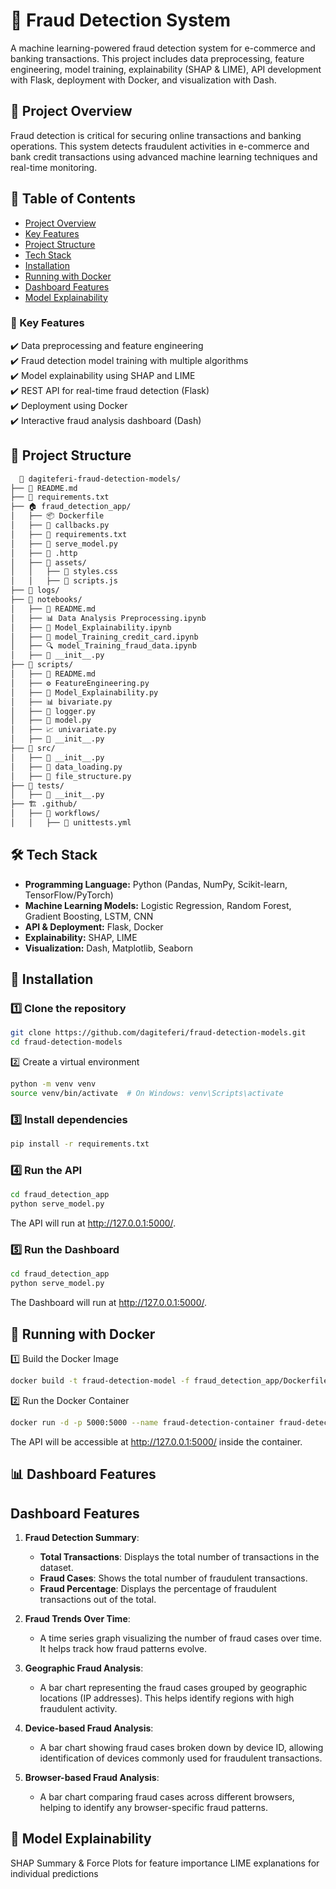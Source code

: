 # 🚀 Fraud Detection System  

A machine learning-powered fraud detection system for e-commerce and banking transactions. This project includes data preprocessing, feature engineering, model training, explainability (SHAP & LIME), API development with Flask, deployment with Docker, and visualization with Dash.  

## 📌 Project Overview  
Fraud detection is critical for securing online transactions and banking operations. This system detects fraudulent activities in e-commerce and bank credit transactions using advanced machine learning techniques and real-time monitoring.  

## 📑 Table of Contents  
- [Project Overview](#-project-overview)  
- [Key Features](#-key-features)  
- [Project Structure](#-project-structure)  
- [Tech Stack](#-tech-stack)  
- [Installation](#-installation)  
- [Running with Docker](#-running-with-docker)  
- [Dashboard Features](#-dashboard-features)  
- [Model Explainability](#-model-explainability)  


### 🔹 Key Features  
✔️ Data preprocessing and feature engineering  
✔️ Fraud detection model training with multiple algorithms  
✔️ Model explainability using SHAP and LIME  
✔️ REST API for real-time fraud detection (Flask)  
✔️ Deployment using Docker  
✔️ Interactive fraud analysis dashboard (Dash)  

## 📂 Project Structure  
 ```bash
   📂 dagiteferi-fraud-detection-models/
├── 📜 README.md
├── 📜 requirements.txt
├── 🏠 fraud_detection_app/
│   ├── 📦 Dockerfile
│   ├── 🔄 callbacks.py
│   ├── 📜 requirements.txt
│   ├── 🚀 serve_model.py
│   ├── 📝 .http
│   ├── 📂 assets/
│   │   ├── 🎨 styles.css
│   │   ├── 📜 scripts.js
├── 📂 logs/
├── 📖 notebooks/
│   ├── 📜 README.md
│   ├── 📊 Data Analysis Preprocessing.ipynb
│   ├── 🧐 Model_Explainability.ipynb
│   ├── 🤖 model_Training_credit_card.ipynb
│   ├── 🔍 model_Training_fraud_data.ipynb
│   ├── 📜 __init__.py
├── 📝 scripts/
│   ├── 📜 README.md
│   ├── ⚙️ FeatureEngineering.py
│   ├── 🧐 Model_Explainability.py
│   ├── 📊 bivariate.py
│   ├── 📝 logger.py
│   ├── 🤖 model.py
│   ├── 📈 univariate.py
│   ├── 📜 __init__.py
├── 🔧 src/
│   ├── 📜 __init__.py
│   ├── 📂 data_loading.py
│   ├── 📂 file_structure.py
├── 🧪 tests/
│   ├── 📜 __init__.py
├── 🏗️ .github/
│   ├── 📂 workflows/
│   │   ├── 🔄 unittests.yml

```

## 🛠 Tech Stack  
- **Programming Language:** Python (Pandas, NumPy, Scikit-learn, TensorFlow/PyTorch)  
- **Machine Learning Models:** Logistic Regression, Random Forest, Gradient Boosting, LSTM, CNN  
- **API & Deployment:** Flask, Docker  
- **Explainability:** SHAP, LIME  
- **Visualization:** Dash, Matplotlib, Seaborn  

## 🔧 Installation  

### 1️⃣ Clone the repository  
```sh
git clone https://github.com/dagiteferi/fraud-detection-models.git
cd fraud-detection-models
```
2️⃣ Create a virtual environment
```sh
python -m venv venv
source venv/bin/activate  # On Windows: venv\Scripts\activate
```
###  3️⃣ Install dependencies
```sh
pip install -r requirements.txt
```
### 4️⃣ Run the API
```sh
cd fraud_detection_app
python serve_model.py
```
The API will run at http://127.0.0.1:5000/.
### 5️⃣ Run the Dashboard
```sh
cd fraud_detection_app
python serve_model.py
```
The Dashboard will run at http://127.0.0.1:5000/.
## 🚀 Running with Docker
1️⃣ Build the Docker Image
```sh
docker build -t fraud-detection-model -f fraud_detection_app/Dockerfile .

```
2️⃣ Run the Docker Container
```sh
docker run -d -p 5000:5000 --name fraud-detection-container fraud-detection-model
```
The API will be accessible at http://127.0.0.1:5000/ inside the container.

## 📊 Dashboard Features
## Dashboard Features

1. **Fraud Detection Summary**:
   - **Total Transactions**: Displays the total number of transactions in the dataset.
   - **Fraud Cases**: Shows the total number of fraudulent transactions.
   - **Fraud Percentage**: Displays the percentage of fraudulent transactions out of the total.

2. **Fraud Trends Over Time**:
   - A time series graph visualizing the number of fraud cases over time. It helps track how fraud patterns evolve.

3. **Geographic Fraud Analysis**:
   - A bar chart representing the fraud cases grouped by geographic locations (IP addresses). This helps identify regions with high fraudulent activity.

4. **Device-based Fraud Analysis**:
   - A bar chart showing fraud cases broken down by device ID, allowing identification of devices commonly used for fraudulent transactions.

5. **Browser-based Fraud Analysis**:
   - A bar chart comparing fraud cases across different browsers, helping to identify any browser-specific fraud patterns.


## 📌 Model Explainability
SHAP Summary & Force Plots for feature importance
LIME explanations for individual predictions
